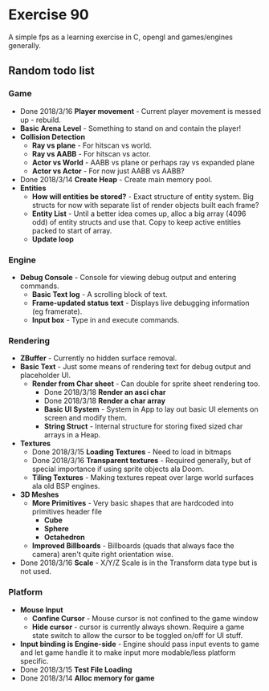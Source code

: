 # Exercise 90
A simple fps as a learning exercise in C, opengl and games/engines generally.

## Random todo list

### Game
* Done 2018/3/16 **Player movement** - Current player movement is messed up - rebuild.
* **Basic Arena Level** - Something to stand on and contain the player!
* **Collision Detection**
    * **Ray vs plane** - For hitscan vs world.
    * **Ray vs AABB** - For hitscan vs actor.
    * **Actor vs World** - AABB vs plane or perhaps ray vs expanded plane
    * **Actor vs Actor** - For now just AABB vs AABB?
* Done 2018/3/14 **Create Heap** - Create main memory pool.
* **Entities**
    * **How will entities be stored?** - Exact structure of entity system. Big structs for now with separate list
    of render objects built each frame?
    * **Entity List** - Until a better idea comes up, alloc a big array (4096 odd) of entity structs and use that.
    Copy to keep active entities packed to start of array.
    * **Update loop**

### Engine
* **Debug Console** - Console for viewing debug output and entering commands.
    * **Basic Text log** - A scrolling block of text.
    * **Frame-updated status text** - Displays live debugging information (eg framerate).
    * **Input box** - Type in and execute commands.

### Rendering
* **ZBuffer** - Currently no hidden surface removal.
* **Basic Text** - Just some means of rendering text for debug output and placeholder UI.
    * **Render from Char sheet** - Can double for sprite sheet rendering too.
        * Done 2018/3/18 **Render an asci char**
        * Done 2018/3/18 **Render a char array**
        * **Basic UI System** - System in App to lay out basic UI elements on screen and modify them.
        * **String Struct** - Internal structure for storing fixed sized char arrays in a Heap.
* **Textures**
    * Done 2018/3/15 **Loading Textures** - Need to load in bitmaps
    * Done 2018/3/16 **Transparent textures** - Required generally, but of special importance if using sprite objects ala Doom.
    * **Tiling Textures** - Making textures repeat over large world surfaces ala old BSP engines.
* **3D Meshes**
    * **More Primitives** - Very basic shapes that are hardcoded into primitives header file
        * **Cube**
        * **Sphere**
        * **Octahedron**
    * **Improved Billboards** - Billboards (quads that always face the camera) aren't quite right orientation wise.
* Done 2018/3/16 **Scale** - X/Y/Z Scale is in the Transform data type but is not used.

### Platform
* **Mouse Input**
    * **Confine Cursor**  - Mouse cursor is not confined to the game window
    * **Hide cursor** -  cursor is currently always shown. Require a game state switch to allow the cursor to be toggled on/off
    for UI stuff.
* **Input binding is Engine-side** - Engine should pass input events to game and let game handle it to make input more modable/less platform specific.
* Done 2018/3/15 **Test File Loading**
* Done 2018/3/14 **Alloc memory for game**
